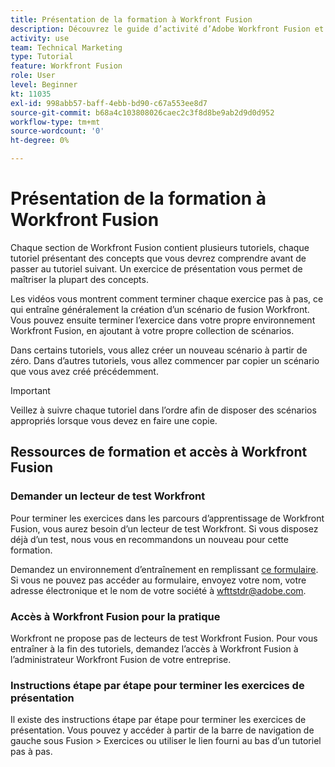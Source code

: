 ```yaml
---
title: Présentation de la formation à Workfront Fusion
description: Découvrez le guide d’activité d’Adobe Workfront Fusion et comment obtenir un compte de lecteur de test Workfront.
activity: use
team: Technical Marketing
type: Tutorial
feature: Workfront Fusion
role: User
level: Beginner
kt: 11035
exl-id: 998abb57-baff-4ebb-bd90-c67a553ee8d7
source-git-commit: b68a4c103808026caec2c3f8d8be9ab2d9d0d952
workflow-type: tm+mt
source-wordcount: '0'
ht-degree: 0%

---
```


# Présentation de la formation à Workfront Fusion

Chaque section de Workfront Fusion contient plusieurs tutoriels, chaque tutoriel présentant des concepts que vous devrez comprendre avant de passer au tutoriel suivant. Un exercice de présentation vous permet de maîtriser la plupart des concepts.

Les vidéos vous montrent comment terminer chaque exercice pas à pas, ce qui entraîne généralement la création d’un scénario de fusion Workfront. Vous pouvez ensuite terminer l’exercice dans votre propre environnement Workfront Fusion, en ajoutant à votre propre collection de scénarios.

Dans certains tutoriels, vous allez créer un nouveau scénario à partir de zéro. Dans d’autres tutoriels, vous allez commencer par copier un scénario que vous avez créé précédemment.

>[!IMPORTANT]
>
>Veillez à suivre chaque tutoriel dans l’ordre afin de disposer des scénarios appropriés lorsque vous devez en faire une copie.

## Ressources de formation et accès à Workfront Fusion

### Demander un lecteur de test Workfront

Pour terminer les exercices dans les parcours d’apprentissage de Workfront Fusion, vous aurez besoin d’un lecteur de test Workfront. Si vous disposez déjà d’un test, nous vous en recommandons un nouveau pour cette formation.

Demandez un environnement d’entraînement en remplissant [ce formulaire](https://forms.office.com/r/f1J8HRGrNY). Si vous ne pouvez pas accéder au formulaire, envoyez votre nom, votre adresse électronique et le nom de votre société à wfttstdr@adobe.com.

### Accès à Workfront Fusion pour la pratique

Workfront ne propose pas de lecteurs de test Workfront Fusion. Pour vous entraîner à la fin des tutoriels, demandez l’accès à Workfront Fusion à l’administrateur Workfront Fusion de votre entreprise.

### Instructions étape par étape pour terminer les exercices de présentation

Il existe des instructions étape par étape pour terminer les exercices de présentation. Vous pouvez y accéder à partir de la barre de navigation de gauche sous Fusion > Exercices ou utiliser le lien fourni au bas d’un tutoriel pas à pas.

